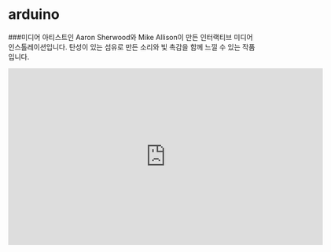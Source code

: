 # arduino

###미디어 아티스트인 Aaron Sherwood와 Mike Allison이 만든 인터랙티브 미디어 인스톨레이션입니다.
탄성이 있는 섬유로 만든 소리와 빛 촉감을 함께 느낄 수 있는 작품입니다.
<iframe title="vimeo-player" src="https://player.vimeo.com/video/54882144?h=9cc42fa995" width="640" height="360" frameborder="0" allowfullscreen></iframe>

